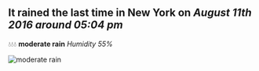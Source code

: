 ## It rained the last time in New York on *August 11th 2016 around 05:04 pm*
💧💧💧  **moderate rain** *Humidity 55%*

![moderate rain](http://openweathermap.org/img/w/10d.png)
